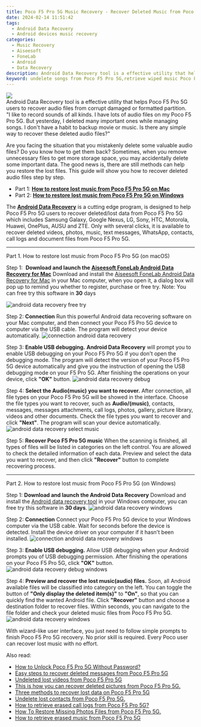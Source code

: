 ```yaml
---
title: Poco F5 Pro 5G Music Recovery - Recover Deleted Music from Poco F5 Pro 5G
date: 2024-02-14 11:51:42
tags: 
  - Android Data Recovery
  - Android devices music recovery
categories: 
  - Music Recovery
  - Aiseesoft
  - FoneLab
  - Android
  - Data Recovery
description: Android Data Recovery tool is a effective utility that helps Poco F5 Pro 5G users to recover audio files from corrupt damaged or formatted partition.
keyword: undelete songs from Poco F5 Pro 5G,retrieve wiped music Poco F5 Pro 5G,Recover deleted music,save lost songs on Poco F5 Pro 5G,Poco F5 Pro 5G music retrieval,Recover deleted songs,Poco F5 Pro 5G delete music recover,Poco F5 Pro 5G issues with song deleted,Poco F5 Pro 5G song recovery,extract data from water damaged phone Poco F5 Pro 5G,how do i recover song on Poco F5 Pro 5G,how can i find my deleted music Poco F5 Pro 5G
---
```


<img src="https://img0mobiles.techidaily.com/images/best-assets/devices/poco/poco-f5-pro-5g/3.jpg" class="atpl-imgstyle"  />

<div class="atpl-content atpl-for-fonelab-android recover-music">

<div class="atpl-post-description-part-1">
Android Data Recovery tool is a effective utility that helps Poco F5 Pro 5G users to recover audio files from corrupt damaged or formatted partition.
</div>



<div class="atpl-post-description-part-2">
<div class="tpl-content-sub-paragraph-question">
  "I like to record sounds of all kinds. I have lots of audio files on my Poco F5 Pro 5G. But yesterday, I deleted many important ones while managing songs. I don't have a habit to backup movie or music. Is there any simple way to recover these deleted audio files?"
</div>
<div class="tpl-content-sub-paragraph-content">
<p>
  Are you facing the situation that you mistakenly delete some valuable audio files? Do you know how to get them back? Sometimes, when you remove unnecessary files to get more storage space, you may accidentally delete some important data. The good news is, there are still methods can help you restore the lost files. This guide will show you how to recover deleted audio files step by step.
</p>
</div>
</div>

<ul>
  <li>Part 1: <strong><a href="#p1">How to restore lost music from Poco F5 Pro 5G on Mac</a></strong></li>
  <li>Part 2: <strong><a href="#p2">How to restore lost music from Poco F5 Pro 5G on Windows</a></strong></li>
</ul>


<div class="atpl-post-description-part-3">
<div class="tpl-content-sub-paragraph-normal">
  <p>
      The <a href="https://tools.techidaily.com/aiseesoft-android-data-recovery/" target="_blank" rel="noopener"><strong>Android Data Recovery</strong></a> is a cutting edge program, is designed to help Poco F5 Pro 5G users to recover deleted/lost data from Poco F5 Pro 5G which includes Samsung Galaxy, Google Nexus, LG, Sony, HTC, Motorola, Huawei, OnePlus, AUSU and ZTE. Only with several clicks, it is available to recover deleted videos, photos, music, text messages, WhatsApp, contacts, call logs and document files from Poco F5 Pro 5G.
  </p>
</div>
</div>



<!-- Part 1 -->
<a id="p1" name="p1" ></a><hr>

<div>
  <span class="atpl-step-part-style">Part 1. How to restore lost music from Poco F5 Pro 5G (on macOS)</span>
</div>

<span class="atpl-stepstyle-a"><span>Step 1: </span></span> <strong>Download and launch the <a href="https://tools.techidaily.com/aiseesoft-android-data-recovery-for-mac/" target="_blank" rel="noopener">Aiseesoft FoneLab Android Data Recovery for Mac</a></strong>
Download and install the <a href="https://tools.techidaily.com/aiseesoft-android-data-recovery-for-mac/" target="_blank" rel="noopener">Aiseesoft FoneLab Android Data Recovery for Mac</a> in your Mac computer, when you open it, a dialog box will pop up to remind you whether to register, purchase or free try.
Note: You can free try this software in <strong>30</strong> days

<img src="https://tools.techidaily.com/images/apps/aiseesoft/android-data-recovery/mac-free-try.png" class="atpl-imgstyle" alt="android data recovery free try" />

<span class="atpl-stepstyle-a"><span>Step 2: </span></span> <strong>Connection</strong>
Run this powerful Android data recovering software on your Mac computer, and then connect your Poco F5 Pro 5G device to computer via the USB cable. The program will detect your device automatically.
<img src="https://tools.techidaily.com/images/apps/aiseesoft/android-data-recovery/mac-connection-interface.jpg" class="atpl-imgstyle" alt="connection android data recovery" />

<span class="atpl-stepstyle-a"><span>Step 3: </span></span> <strong>Enable USB debugging.</strong>
<strong>Android Data Recovery</strong> will prompt you to enable USB debugging on your Poco F5 Pro 5G if you don't open the debugging mode. The program will detect the version of your Poco F5 Pro 5G device automatically and give you the instruction of opening the USB debugging mode on your F5 Pro 5G. After finishing the operations on your device, click <strong>"OK"</strong> button.
<img src="https://tools.techidaily.com/images/apps/aiseesoft/android-data-recovery/mac-android-usb-debug.jpg"  class="atpl-imgstyle" alt="android data recovery debug" />

<span class="atpl-stepstyle-a"><span>Step 4: </span></span> <strong>Select the Audio(music) you want to recover.</strong>
After connection, all file types on your Poco F5 Pro 5G will be showed in the interface. Choose the file types you want to recover, such as <strong>Audio/(music)</strong>, contacts, messages, messages attachments, call logs, photos, gallery, picture library, videos and other documents. Check the file types you want to recover and click <b>"Next"</b>. The program will scan your device automatically.
<img src="https://tools.techidaily.com/images/apps/aiseesoft/android-data-recovery/mac-choose-type-music.jpg" class="atpl-imgstyle" alt="android data recovery select music" />

<span class="atpl-stepstyle-a"><span>Step 5: </span></span> <strong>Recover Poco F5 Pro 5G music</strong>
When the scanning is finished, all types of files will be listed in categories on the left control. You are allowed to check the detailed information of each data. Preview and select the data you want to recover, and then click <b>"Recover"</b> button to complete recovering process.


<a id="p2" name="p2"></a><hr>

<!-- Part 2 -->
<div>
  <span class="atpl-step-part-style">Part 2. How to restore lost music from Poco F5 Pro 5G (on Windows)</span>
</div>

<span class="atpl-stepstyle-a"><span>Step 1: </span></span> <strong>Download and launch the Android Data Recovery</strong>
Download and install the <a href="https://tools.techidaily.com/aiseesoft-android-data-recovery-for-win/" target="_blank" rel="noopener">Android data recovery tool</a> in your Windows computer, you can free try this software in <b>30 days</b>.
<img src="https://tools.techidaily.com/images/apps/aiseesoft/android-data-recovery/win-start-interface.png"  class="atpl-imgstyle" alt="android data recovery windows" />

<span class="atpl-stepstyle-a"><span>Step 2: </span></span> <strong>Connection</strong>
Connect your Poco F5 Pro 5G device to your Windows computer via the USB cable. Wait for seconds before the device is detected. Install the device driver on your computer if it hasn't been installed.
<img src="https://tools.techidaily.com/images/apps/aiseesoft/android-data-recovery/win-connection-interface.png" class="atpl-imgstyle" alt="connection android data recovery windows" />

<span class="atpl-stepstyle-a"><span>Step 3: </span></span> <strong>Enable USB debugging.</strong>
Allow USB debugging when your Android prompts you of USB debugging permission. After finishing the operations on your Poco F5 Pro 5G, click <b>"OK"</b> button.
<img src="https://tools.techidaily.com/images/apps/aiseesoft/android-data-recovery/win-android-usb-debug.png" class="atpl-imgstyle" alt="android data recovery debug windows" />

<span class="atpl-stepstyle-a"><span>Step 4: </span></span> <strong>Preview and recover the lost music(audio) files.</strong>
Soon, all Android available files will be classified into category on the left. You can toggle the button of <b>"Only display the deleted item(s)"</b> to <b>"On"</b>, so that you can quickly find the wanted Android file. Click <b>"Recover"</b> button and choose a destination folder to recover files. Within seconds, you can navigate to the file folder and check your deleted music files from Poco F5 Pro 5G.
<img src="https://tools.techidaily.com/images/apps/aiseesoft/android-data-recovery/win-recover-music.jpg" class="atpl-imgstyle" alt="android data recovery windows" />

<div class="atpl-post-description-part-4">
<div class="tpl-content-sub-paragraph-normal">
  <p>
    With wizard-like user interface, you just need to follow simple prompts to finish Poco F5 Pro 5G recovery. No prior skill is required. Every Poco user can recover lost music with no effort.
  </p>
</div>
</div>


<ins class="adsbygoogle"
     style="display:block"
     data-ad-client="ca-pub-7571918770474297"
     data-ad-slot="8358498916"
     data-ad-format="auto"
     data-full-width-responsive="true"></ins>

<span class="atpl-alsoreadstyle">Also read:</span>
<div><ul>
<li><a href="/how-to-unlock-poco-f5-pro-5g-without-password-by-drfone-android-unlock-android-unlock/" target="_blank" rel="noopener"><u>How to Unlock Poco F5 Pro 5G Without Password?</u></a></li>
<li><a href="/easy-steps-to-recover-deleted-messages-from-poco-f5-pro-5g-by-fonelab-android-recover-messages/" target="_blank" rel="noopener"><u>Easy steps to recover deleted messages from Poco F5 Pro 5G</u></a></li>
<li><a href="/undeleted-lost-videos-from-poco-f5-pro-5g-by-fonelab-android-recover-video/" target="_blank" rel="noopener"><u>Undeleted lost videos from Poco F5 Pro 5G</u></a></li>
<li><a href="/this-is-how-you-can-recover-deleted-pictures-from-poco-f5-pro-5g-by-fonelab-android-recover-pictures/" target="_blank" rel="noopener"><u>This is how you can recover deleted pictures from Poco F5 Pro 5G.</u></a></li>
<li><a href="/three-methods-to-recover-lost-data-on-poco-f5-pro-5g-by-fonelab-android-recover-data/" target="_blank" rel="noopener"><u>Three methods to recover lost data on Poco F5 Pro 5G</u></a></li>
<li><a href="/undelete-lost-contacts-from-poco-f5-pro-5g-by-fonelab-android-recover-contacts/" target="_blank" rel="noopener"><u>Undelete lost contacts from Poco F5 Pro 5G.</u></a></li>
<li><a href="/how-to-retrieve-erased-call-logs-from-poco-f5-pro-5g-by-fonelab-android-recover-call-logs/" target="_blank" rel="noopener"><u>How to retrieve erased call logs from Poco F5 Pro 5G?</u></a></li>
<li><a href="/how-to-restore-missing-photos-files-from-poco-f5-pro-5g-by-fonelab-android-recover-photos/" target="_blank" rel="noopener"><u>How To  Restore Missing Photos Files from Poco F5 Pro 5G.</u></a></li>
<li><a href="/how-to-retrieve-erased-music-from-poco-f5-pro-5g-by-fonelab-android-recover-music/" target="_blank" rel="noopener"><u>How to retrieve erased music from Poco F5 Pro 5G</u></a></li>
</ul></div>

</div>
